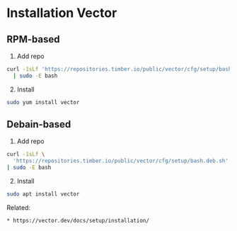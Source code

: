 # Installation Vector

## RPM-based

1. Add repo
```bash
curl -1sLf 'https://repositories.timber.io/public/vector/cfg/setup/bash.rpm.sh' \
  | sudo -E bash
```

2. Install
```bash
sudo yum install vector
```

## Debain-based

1. Add repo
```bash
curl -1sLf \
  'https://repositories.timber.io/public/vector/cfg/setup/bash.deb.sh' \
| sudo -E bash
```

2. Install
```bash
sudo apt install vector
```


Related:
```
* https://vector.dev/docs/setup/installation/
```
